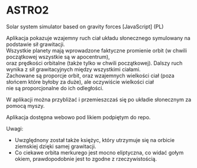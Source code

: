 # ASTRO2
Solar system simulator based on gravity forces [JavaScript] (PL)

Aplikacja pokazuje wzajemny ruch ciał układu słonecznego symulowany na podstawie sił grawitacji.  
Wszystkie planety mają wprowadzone faktyczne promienie orbit (w chwili początkowej wszystkie są w apocentrum),  
oraz prędkości orbitalne (także tylko w chwili początkowej). Dalszy ruch wynika z sił grawitacyjnych między wszystkimi ciałami.  
Zachowane są proporcje orbit, oraz wzajemnych wielkości ciał (poza słońcem które byłoby za duże), ale oczywiście wielkości ciał  
nie są proporcjonalne do ich odległości.  
  
W aplikacji można przybliżać i przemieszczaś się po układie słonecznym za pomocą myszy.  
  
Aplikacja dostępna webowo pod likiem podpiętym do repo.  
  
Uwagi:
- Uwzględnony został także księżyc, który utrzymuje się na orbicie ziemskiej dzięki samej grawitacji.  
- Co ciekawe orbita merkurego jest mocno eliptyczna, co widać gołym okiem, prawdopodobnie jest to zgodne z rzeczywistością.

